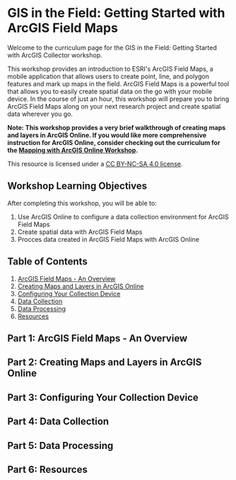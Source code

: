 # GIS in the Field: Getting Started with ArcGIS Field Maps

Welcome to the curriculum page for the GIS in the Field: Getting Started with ArcGIS Collector workshop.

This workshop provides an introduction to ESRI's ArcGIS Field Maps, a mobile application that allows users to create point, line, and polygon features and mark up maps in the field. ArcGIS Field Maps is a powerful tool that allows you to easily create spatial data on the go with your mobile device. In the course of just an hour, this workshop will prepare you to bring ArcGIS Field Maps along on your next research project and create spatial data wherever you go.

**Note: This workshop provides a very brief walkthrough of creating maps and layers in ArcGIS Online. If you would like more comprehensive instruction for ArcGIS Online, consider checking out the curriculum for the [Mapping with ArcGIS Online Workshop](https://github.com/jacobmswisher/ArcGIS-Online).**

This resource is licensed under a [CC BY-NC-SA 4.0 license](https://creativecommons.org/licenses/by-nc-sa/4.0/).

## Workshop Learning Objectives

After completing this workshop, you will be able to:

1. Use ArcGIS Online to configure a data collection environment for ArcGIS Field Maps
2. Create spatial data with ArcGIS Field Maps
3. Procces data created in ArcGIS Field Maps with ArcGIS Online

## Table of Contents

1. [ArcGIS Field Maps - An Overview](#part-1-arcgis-field-maps---an-overview)
2. [Creating Maps and Layers in ArcGIS Online](#part-2-creating-maps-and-layers-in-arcgis-online)
3. [Configuring Your Collection Device](#part-3-configuring-your-collection-device)
4. [Data Collection](#part-4-data-collection)
5. [Data Processing](#part-5-data-processing)
6. [Resources](#part-6-resources)

## Part 1: ArcGIS Field Maps - An Overview

## Part 2: Creating Maps and Layers in ArcGIS Online

## Part 3: Configuring Your Collection Device

## Part 4: Data Collection

## Part 5: Data Processing

## Part 6: Resources
